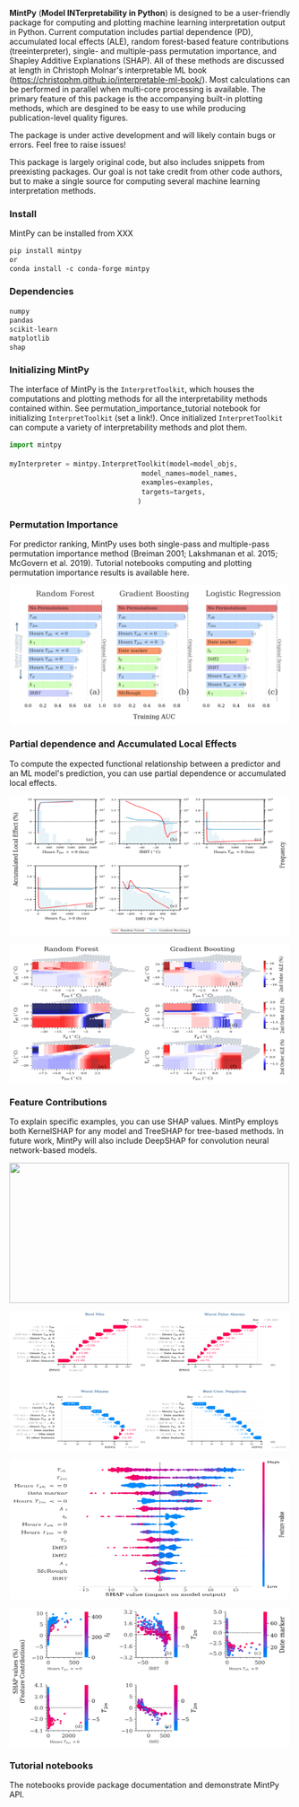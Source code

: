 __MintPy__ (__Model INTerpretability in Python__) is designed to be a user-friendly package for computing and plotting machine learning interpretation output in Python. Current computation includes partial dependence (PD), accumulated local effects (ALE), random forest-based feature contributions (treeinterpreter), single- and multiple-pass permutation importance, and Shapley Additive Explanations (SHAP). All of these methods are discussed at length in Christoph Molnar's interpretable ML book (https://christophm.github.io/interpretable-ml-book/). Most calculations can be performed in parallel when multi-core processing is available. The primary feature of this package is the accompanying built-in plotting methods, which are desgined to be easy to use while producing publication-level quality figures. 

The package is under active development and will likely contain bugs or errors. Feel free to raise issues!

This package is largely original code, but also includes snippets from preexisting packages. Our goal is not take credit from other code authors, but to
make a single source for computing several machine learning interpretation methods. 

### Install
MintPy can be installed from XXX
```
pip install mintpy
or 
conda install -c conda-forge mintpy
```

### Dependencies 
```
numpy 
pandas
scikit-learn
matplotlib
shap
```


### Initializing MintPy
The interface of MintPy is the ```InterpretToolkit```, which houses the computations and plotting methods
for all the interpretability methods contained within. See permutation_importance_tutorial notebook 
for initializing ```InterpretToolkit``` (set a link!). Once initialized ```InterpretToolkit``` can 
compute a variety of interpretability methods and plot them.

```python
import mintpy

myInterpreter = mintpy.InterpretToolkit(model=model_objs,
                                 model_names=model_names,
                                 examples=examples,
                                 targets=targets,
                                )
```
### Permutation Importance
For predictor ranking, MintPy uses both single-pass and multiple-pass permutation importance method (Breiman 2001; Lakshmanan et al. 2015; McGovern et al. 2019).  Tutorial notebooks computing and plotting permutation importance results is available here. 

<a href="url"><img src="images/multi_pass_perm_imp.png" align="center" height="250" width="500" ></a>

### Partial dependence and Accumulated Local Effects 
To compute the expected functional relationship between a predictor and an ML model's prediction, you can use partial dependence or accumulated local effects. 

<a href="url"><img src="images/ale_1d.png" align="center" height="250" width="500" ></a>

<a href="url"><img src="images/ale_2d.png" align="center" height="250" width="500" ></a>

### Feature Contributions 
To explain specific examples, you can use SHAP values. MintPy employs both KernelSHAP for any model and TreeSHAP for tree-based methods. In future work, MintPy will also include DeepSHAP for convolution neural network-based models. 


<a href="url"><img src="images/feature_contributions_single.png" align="center" height="250" width="500" ></a>

<a href="url"><img src="images/feature_contributions_perform.png" align="center" height="250" width="500" ></a>

<a href="url"><img src="images/shap_summary.png" align="center" height="250" width="500" ></a>

<a href="url"><img src="images/shap_dependence.png" align="center" height="250" width="500" ></a>

### Tutorial notebooks

The notebooks provide package documentation and demonstrate MintPy API. 


